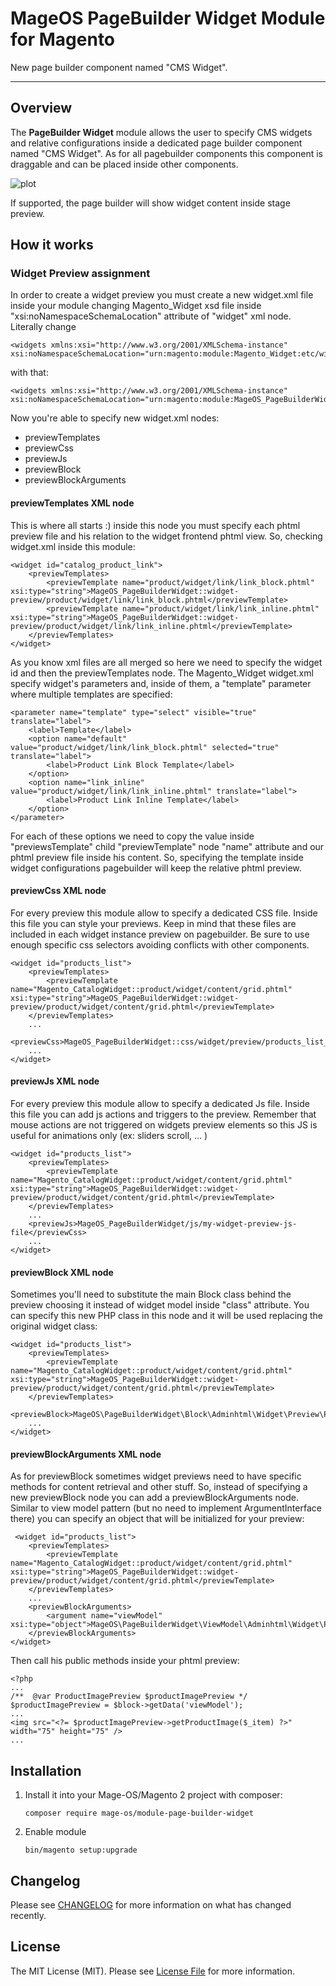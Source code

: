 # MageOS PageBuilder Widget Module for Magento

New page builder component named "CMS Widget".

---


## Overview

The **PageBuilder Widget** module allows the user to specify CMS widgets and relative configurations inside a dedicated page builder component named "CMS Widget".
As for all pagebuilder components this component is draggable and can be placed inside other components.

![plot](./README-cms-widget-sidebar.png)

If supported, the page builder will show widget content inside stage preview.


## How it works

### Widget Preview assignment

In order to create a widget preview you must create a new widget.xml file inside your module changing Magento_Widget xsd file inside "xsi:noNamespaceSchemaLocation" attribute of "widget" xml node.
Literally change
```
<widgets xmlns:xsi="http://www.w3.org/2001/XMLSchema-instance" xsi:noNamespaceSchemaLocation="urn:magento:module:Magento_Widget:etc/widget.xsd">
```
with that:
```
<widgets xmlns:xsi="http://www.w3.org/2001/XMLSchema-instance" xsi:noNamespaceSchemaLocation="urn:magento:module:MageOS_PageBuilderWidget:etc/widget.xsd">
```
Now you're able to specify new widget.xml nodes:
- previewTemplates
- previewCss
- previewJs
- previewBlock
- previewBlockArguments

#### previewTemplates XML node

This is where all starts :) inside this node you must specify each phtml preview file and his relation to the widget frontend phtml view.
So, checking widget.xml inside this module:
```
<widget id="catalog_product_link">
    <previewTemplates>
        <previewTemplate name="product/widget/link/link_block.phtml" xsi:type="string">MageOS_PageBuilderWidget::widget-preview/product/widget/link/link_block.phtml</previewTemplate>
        <previewTemplate name="product/widget/link/link_inline.phtml" xsi:type="string">MageOS_PageBuilderWidget::widget-preview/product/widget/link/link_inline.phtml</previewTemplate>
    </previewTemplates>
</widget>
```
As you know xml files are all merged so here we need to specify the widget id and then the previewTemplates node.
The Magento_Widget widget.xml specify widget's parameters and, inside of them, a "template" parameter where multiple templates are specified:
```
<parameter name="template" type="select" visible="true" translate="label">
    <label>Template</label>
    <option name="default" value="product/widget/link/link_block.phtml" selected="true" translate="label">
        <label>Product Link Block Template</label>
    </option>
    <option name="link_inline" value="product/widget/link/link_inline.phtml" translate="label">
        <label>Product Link Inline Template</label>
    </option>
</parameter>
```
For each of these options we need to copy the value inside "previewsTemplate" child "previewTemplate" node "name" attribute and our phtml preview file inside his content.
So, specifying the template inside widget configurations pagebuilder will keep the relative phtml preview.

#### previewCss XML node

For every preview this module allow to specify a dedicated CSS file.
Inside this file you can style your previews. 
Keep in mind that these files are included in each widget instance preview on pagebuilder.
Be sure to use enough specific css selectors avoiding conflicts with other components.
```
<widget id="products_list">
    <previewTemplates>
        <previewTemplate name="Magento_CatalogWidget::product/widget/content/grid.phtml" xsi:type="string">MageOS_PageBuilderWidget::widget-preview/product/widget/content/grid.phtml</previewTemplate>
    </previewTemplates>
    ...
    <previewCss>MageOS_PageBuilderWidget::css/widget/preview/products_list_and_grid.css</previewCss>
    ...
</widget>
```

#### previewJs XML node

For every preview this module allow to specify a dedicated Js file.
Inside this file you can add js actions and triggers to the preview.
Remember that mouse actions are not triggered on widgets preview elements so this JS is useful for animations only (ex: sliders scroll, ... )
```
<widget id="products_list">
    <previewTemplates>
        <previewTemplate name="Magento_CatalogWidget::product/widget/content/grid.phtml" xsi:type="string">MageOS_PageBuilderWidget::widget-preview/product/widget/content/grid.phtml</previewTemplate>
    </previewTemplates>
    ...
    <previewJs>MageOS_PageBuilderWidget/js/my-widget-preview-js-file</previewCss>
    ...
</widget>
```

#### previewBlock XML node

Sometimes you'll need to substitute the main Block class behind the preview choosing it instead of widget model inside "class" attribute.
You can specify this new PHP class in this node and it will be used replacing the original widget class:
```
<widget id="products_list">
    <previewTemplates>
        <previewTemplate name="Magento_CatalogWidget::product/widget/content/grid.phtml" xsi:type="string">MageOS_PageBuilderWidget::widget-preview/product/widget/content/grid.phtml</previewTemplate>
    </previewTemplates>
    <previewBlock>MageOS\PageBuilderWidget\Block\Adminhtml\Widget\Preview\ProductsList</previewBlock>
    ...
</widget>
```

#### previewBlockArguments XML node

As for previewBlock sometimes widget previews need to have specific methods for content retrieval and other stuff.
So, instead of specifying a new previewBlock node you can add a previewBlockArguments node.
Similar to view model pattern (but no need to implement ArgumentInterface there) you can specify an object that will be initialized for your preview:
```
 <widget id="products_list">
    <previewTemplates>
        <previewTemplate name="Magento_CatalogWidget::product/widget/content/grid.phtml" xsi:type="string">MageOS_PageBuilderWidget::widget-preview/product/widget/content/grid.phtml</previewTemplate>
    </previewTemplates>
    ...
    <previewBlockArguments>
        <argument name="viewModel" xsi:type="object">MageOS\PageBuilderWidget\ViewModel\Adminhtml\Widget\Preview\ProductImagePreview</argument>
    </previewBlockArguments>
</widget>
```
Then call his public methods inside your phtml preview:
```
<?php
...
/**  @var ProductImagePreview $productImagePreview */
$productImagePreview = $block->getData('viewModel');
...
<img src="<?= $productImagePreview->getProductImage($_item) ?>" width="75" height="75" />
...
```

## Installation

1. Install it into your Mage-OS/Magento 2 project with composer:
    ```
    composer require mage-os/module-page-builder-widget
    ```

2. Enable module
    ```
    bin/magento setup:upgrade
    ```

## Changelog

Please see [CHANGELOG](CHANGELOG.md) for more information on what has changed recently.


## License

The MIT License (MIT). Please see [License File](LICENSE) for more information.
